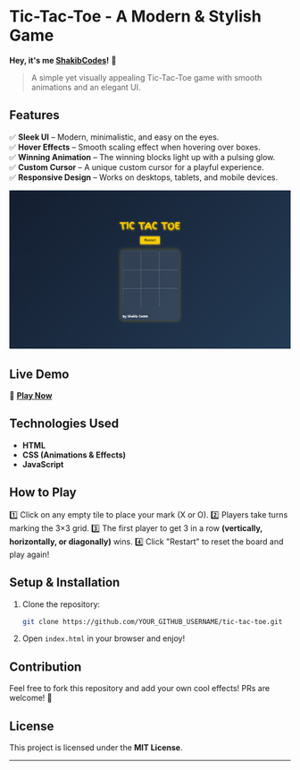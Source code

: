 #  Tic-Tac-Toe - A Modern & Stylish Game

**Hey, it's me [ShakibCodes](https://github.com/ShakibCodes)!** 👋  

> A simple yet visually appealing Tic-Tac-Toe game with smooth animations and an elegant UI.

##  Features
✅ **Sleek UI** – Modern, minimalistic, and easy on the eyes.<br>
✅ **Hover Effects** – Smooth scaling effect when hovering over boxes.<br>
✅ **Winning Animation** – The winning blocks light up with a pulsing glow.<br>
✅ **Custom Cursor** – A unique custom cursor for a playful experience.<br>
✅ **Responsive Design** – Works on desktops, tablets, and mobile devices.

![Game Screenshot](image/tic-tac-toe.png)

##  Live Demo
🔗 **[Play Now](https://ShakibCodes.github.io/tic-tac-toe/)**

## Technologies Used
- **HTML**
- **CSS (Animations & Effects)**
- **JavaScript**

##  How to Play
1️⃣ Click on any empty tile to place your mark (X or O).
2️⃣ Players take turns marking the 3×3 grid.
3️⃣ The first player to get 3 in a row **(vertically, horizontally, or diagonally)** wins.
4️⃣ Click "Restart" to reset the board and play again!

##  Setup & Installation
1. Clone the repository:
   ```bash
   git clone https://github.com/YOUR_GITHUB_USERNAME/tic-tac-toe.git
   ```
2. Open `index.html` in your browser and enjoy!

##  Contribution
Feel free to fork this repository and add your own cool effects! PRs are welcome! 🚀

##  License
This project is licensed under the **MIT License**.

---  


